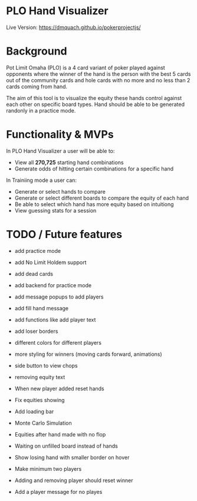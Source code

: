 # PLO Hand Visualizer
Live Version: https://dmquach.github.io/pokerprojectjs/
# Background
Pot Limit Omaha (PLO) is a 4 card variant of poker played against opponents where the winner of the hand is the person with the best 5 cards out of the community cards and hole cards with no more and no less than 2 cards coming from hand.

The aim of this tool is to visualize the equity these hands control against each other on specific board types. Hand should be able to be generated randonly in a practice mode.
# Functionality & MVPs
In PLO Hand Visualizer a user will be able to:
* View all **270,725** starting hand combinations
* Generate odds of hitting certain combinations for a specific hand

In Trainiing mode a user can:
* Generate or select hands to compare
* Generate or select different boards to compare the equity of each hand
* Be able to select which hand has more equity based on intuitiong
* View guessing stats for a session


# TODO / Future features
* add practice mode
* add No Limit Holdem support
* add dead cards
* add backend for practice mode
* add message popups to add players
* add fill hand message
* add functions like add player text
* add loser borders
* different colors for different players
* more styling for winners (moving cards forward, animations)
* side button to view chops
* removing equity text

* When new player added reset hands
* Fix equities showing
* Add loading bar
* Monte Carlo Simulation
* Equities after hand made with no flop
* Waiting on unfilled board instead of hands
* Show losing hand with smaller border on hover
* Make minimum two players
* Adding and removing player should reset winner
* Add a player message for no playes
